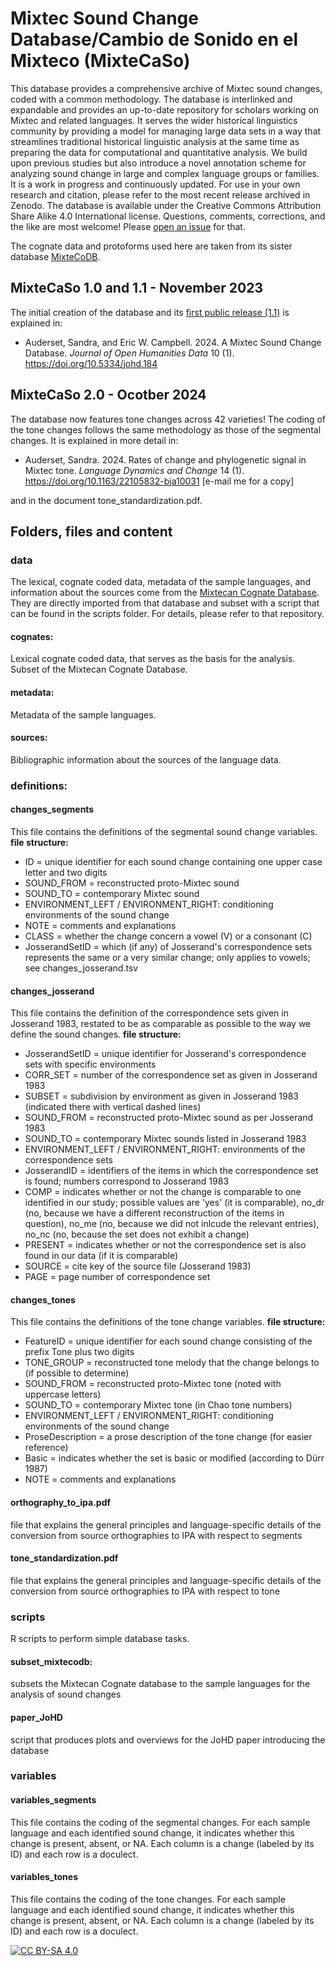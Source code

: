 # Mixtec Sound Change Database/Cambio de Sonido en el Mixteco (MixteCaSo)

This database provides a comprehensive archive of Mixtec sound changes, coded with a common methodology. The database is interlinked and expandable and provides an up-to-date repository for scholars working on Mixtec and related languages. It serves the wider historical linguistics community by providing a model for managing large data sets in a way that streamlines traditional historical linguistic analysis at the same time as preparing the data for computational and quantitative analysis. We build upon previous studies but also introduce a novel annotation scheme for analyzing sound change in large and complex language groups or families.
It is a work in progress and continuously updated. For use in your own research and citation, please refer to the most recent release archived in Zenodo. The database is available under the Creative Commons Attribution Share Alike 4.0 International license.
Questions, comments, corrections, and the like are most welcome! Please [open an issue](https://github.com/SAuderset/MixteCaSo/issues/new/choose) for that.

The cognate data and protoforms used here are taken from its sister database [MixteCoDB](https://github.com/SAuderset/MixteCoDB).

## MixteCaSo 1.0 and 1.1 - November 2023
The initial creation of the database and its [first public release (1.1)]() is explained in:
* Auderset, Sandra, and Eric W. Campbell. 2024. A Mixtec Sound Change Database. *Journal of Open Humanities Data* 10 (1). https://doi.org/10.5334/johd.184

## MixteCaSo 2.0 - Ocotber 2024
The database now features tone changes across 42 varieties! 
The coding of the tone changes follows the same methodology as those of the segmental changes. It is explained in more detail in:
* Auderset, Sandra. 2024. Rates of change and phylogenetic signal in Mixtec tone. *Language Dynamics and Change* 14 (1). https://doi.org/10.1163/22105832-bja10031 [e-mail me for a copy] 

and in the document tone_standardization.pdf.


## Folders, files and content
### data
The lexical, cognate coded data, metadata of the sample languages, and information about the sources come from the [Mixtecan Cognate Database](https://github.com/SAuderset/MixteCoDB). They are directly imported from that database and subset with a script that can be found in the scripts folder. For details, please refer to that repository.
#### cognates:
Lexical cognate coded data, that serves as the basis for the analysis. Subset of the Mixtecan Cognate Database.
#### metadata:
Metadata of the sample languages.
#### sources:
Bibliographic information about the sources of the language data.


### definitions:
#### changes_segments
This file contains the definitions of the segmental sound change variables.
**file structure:**
* ID = unique identifier for each sound change containing one upper case letter and two digits
* SOUND_FROM = reconstructed proto-Mixtec sound
* SOUND_TO = contemporary Mixtec sound
* ENVIRONMENT_LEFT / ENVIRONMENT_RIGHT: conditioning environments of the sound change
* NOTE = comments and explanations
* CLASS = whether the change concern a vowel (V) or a consonant (C)
* JosserandSetID = which (if any) of Josserand's correspondence sets represents the same or a very similar change; only applies to vowels; see changes_josserand.tsv

#### changes_josserand
This file contains the definition of the correspondence sets given in Josserand 1983, restated to be as comparable as possible to the way we define the sound changes.
**file structure:**
* JosserandSetID = unique identifier for Josserand's correspondence sets with specific environments
* CORR_SET = number of the correspondence set as given in Josserand 1983
* SUBSET = subdivision by environment as given in Josserand 1983 (indicated there with vertical dashed lines)
* SOUND_FROM = reconstructed proto-Mixtec sound as per Josserand 1983
* SOUND_TO = contemporary Mixtec sounds listed in Josserand 1983
* ENVIRONMENT_LEFT / ENVIRONMENT_RIGHT: environments of the correspondence sets
* JosserandID = identifiers of the items in which the correspondence set is found; numbers correspond to Josserand 1983
* COMP = indicates whether or not the change is comparable to one identified in our study; possible values are 'yes' (it is comparable), no_dr (no, because we have a different reconstruction of the items in question), no_me (no, because we did not inlcude the relevant entries), no_nc (no, because the set does not exhibit a change)
* PRESENT = indicates whether or not the correspondence set is also found in our data (if it is comparable)
* SOURCE = cite key of the source file (Josserand 1983)
* PAGE = page number of correspondence set

#### changes_tones
This file contains the definitions of the tone change variables.
**file structure:**
* FeatureID = unique identifier for each sound change consisting of the prefix Tone plus two digits
* TONE_GROUP = reconstructed tone melody that the change belongs to (if possible to determine)
* SOUND_FROM = reconstructed proto-Mixtec tone (noted with uppercase letters)
* SOUND_TO = contemporary Mixtec tone (in Chao tone numbers)
* ENVIRONMENT_LEFT / ENVIRONMENT_RIGHT: conditioning environments of the sound change
* ProseDescription = a prose description of the tone change (for easier reference)
* Basic = indicates whether the set is basic or modified (according to Dürr 1987)
* NOTE = comments and explanations

#### orthography_to_ipa.pdf
file that explains the general principles and language-specific details of the conversion from source orthographies to IPA with respect to segments

#### tone_standardization.pdf
file that explains the general principles and language-specific details of the conversion from source orthographies to IPA with respect to tone


### scripts
R scripts to perform simple database tasks.
#### subset_mixtecodb: 
subsets the Mixtecan Cognate database to the sample languages for the analysis of sound changes
#### paper_JoHD
script that produces plots and overviews for the JoHD paper introducing the database


### variables
#### variables_segments
This file contains the coding of the segmental changes. For each sample language and each identified sound change, it indicates whether this change is present, absent, or NA. Each column is a change (labeled by its ID) and each row is a doculect.

#### variables_tones
This file contains the coding of the tone changes. For each sample language and each identified sound change, it indicates whether this change is present, absent, or NA. Each column is a change (labeled by its ID) and each row is a doculect.


[![CC BY-SA 4.0][cc-by-sa-image]][cc-by-sa]

[cc-by-sa]: http://creativecommons.org/licenses/by-sa/4.0/
[cc-by-sa-image]: https://licensebuttons.net/l/by-sa/4.0/88x31.png
[cc-by-sa-shield]: https://img.shields.io/badge/License-CC%20BY--SA%204.0-lightgrey.svg
